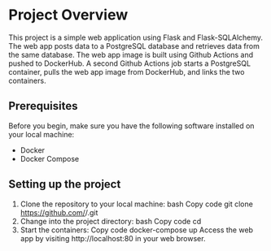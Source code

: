 # Project Overview
This project is a simple web application using Flask and Flask-SQLAlchemy. The web app posts data to a PostgreSQL database and retrieves data from the same database. The web app image is built using Github Actions and pushed to DockerHub. A second Github Actions job starts a PostgreSQL container, pulls the web app image from DockerHub, and links the two containers.

## Prerequisites
Before you begin, make sure you have the following software installed on your local machine:
- Docker
- Docker Compose

## Setting up the project
1. Clone the repository to your local machine:
bash
Copy code
git clone https://github.com/<your-username>/<your-repo>.git
2. Change into the project directory:
bash
Copy code
cd <your-repo>
3. Start the containers:
Copy code
docker-compose up
Access the web app by visiting http://localhost:80 in your web browser.

